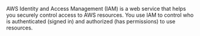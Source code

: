 AWS Identity and Access Management (IAM) is a web service that helps you securely control access to AWS resources. You use IAM to control who is authenticated (signed in) and authorized (has permissions) to use resources.